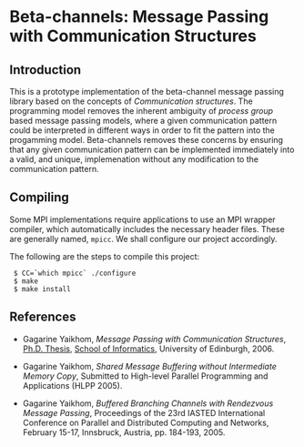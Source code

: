 # Beta-channels: Message Passing with Communication Structures

## Introduction

This is a prototype implementation of the beta-channel message passing
library based on the concepts of _Communication structures_. The
programming model removes the inherent ambiguity of _process group_
based message passing models, where a given communication pattern
could be interpreted in different ways in order to fit the pattern
into the progamming model. Beta-channels removes these concerns by
ensuring that any given communication pattern can be implemented
immediately into a valid, and unique, implemenation without any
modification to the communication pattern.

## Compiling

Some MPI implementations require applications to use an MPI wrapper
compiler, which automatically includes the necessary header files.
These are generally named, `mpicc`. We shall configure our project
accordingly.

The following are the steps to compile this project:

     $ CC=`which mpicc` ./configure
     $ make
     $ make install


## References

* Gagarine Yaikhom, _Message Passing with Communication Structures_,
  [Ph.D. Thesis](https://www.era.lib.ed.ac.uk/handle/1842/921),
  [School of Informatics](http://www.inf.ed.ac.uk),
  University of Edinburgh, 2006.

* Gagarine Yaikhom, _Shared Message Buffering without Intermediate
  Memory Copy_, Submitted to High-level Parallel Programming and
  Applications (HLPP 2005).

* Gagarine Yaikhom, _Buffered Branching Channels with Rendezvous
  Message Passing_, Proceedings of the 23rd IASTED International
  Conference on Parallel and Distributed Computing and Networks,
  February 15-17, Innsbruck, Austria, pp. 184-193, 2005.


